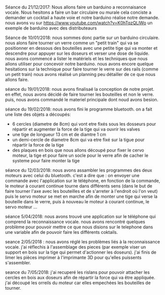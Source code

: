 Séance du 21/12/2017:
Nous allons faire un barduino a reconnaisance vocale.
Nous hesitons a faire un bar circulaire ou murale
cela conciste a demander un cocktail a haute voie et notre barduino réalise notre demande. 
nous avons vu sur https://www.youtube.com/watch?v=K0hTqzQLlWo un exemple de barduino avec des distributeaurs 



Séance de 10/01/2018:
nous sommes donc partie sur un barduino circulaire. 
nous alons faire tourner un verre comme un "petit train" qui va se positionner en dessous des bouteilles avec une petite tige qui va monter et descendre pour appuyer sur les doseurs et verser une dose de liquide.
nous avons commencé a lister le matériels et les techniques que nous allons utiliser pour concevoir notre barduino. 
nous avons encore quelque hesitations sur la technique pour faire tourner le verre sur des rails (comme un petit train)
nous avons réalisé un planning peu détailler de ce que nous allons faire. 



séance du 19/01/2018:
nous avons finalisaé la conception de notre projet. en effet, nous avons décidé de faire tourner les bouteilles et non le verre. 
puis, nous avons commandé le materiel principale dont noud avons besion. 



séance du 19/02/2018:
nous avons fini le programme bluetooth.
on a fait une liste des objets a découpés:
- 6 cercles (diametre de 8cm) qui vont etre fixés sous les dosseurs pour répartir et augmenter la force de la tige qui va ouvrir les valves
- une tige de longueur 13 cm et de diamtre 1 cm
- un demi-cercle de diametre 8cm qui va etre fixé sur la tigue pour répartir la force de la tige 
- des plaques en bois que nous allons découpé pour fixer le cervo moteur, la tige et pour faire un socle pour le verre afin de cacher le systeme pour faire monter la tige



séance du 12/03/2018:
nous avons assambler les programmes des deux moteurs avec celui du bluetooth. c'est a dire que : on envoyer une commande avec l'application sur le téléphone, en fonction de la commande, le moteur à courant continue tourne dans différents sens (dans le but de faire tourner l'axe avec les bouteilles et de s'arreter à l'endroit où l'on veut) puis le servo moteur se met en marche afin de monter
une tige qui verse la bouteille dans le verre, puis à nouveau le moteur à courant continue, le servo moteur ... 



séance 5/04/2018:
nous avons trouvé une application sur le téléphone qui comprend la reconnaissance vocale. nous avons rencontré quelques problème pour pouvoir mettre ce que nous disions sur le telephone dans une variable afin de pouvoir faire les différents coktails.


seance 2/05/2018 :
nous avons réglé les problèmes liés à la reconnaissance vocale. 
j'ai réflechis à l'assemblage des pieces (par exemple viser un support en bois sur la tige qui permet d'actionner les doseurs). j'ai finis de limer les pièces imprimer à l'imprimante 3D pour qu'elles puissents s'assembler. 



seance du 7/05/2018:
j'ai recuperé les rislans pour pouvoir attacher les cercles en bois aux doseurs afin de répartir la force qui va être appliquée. j'ai découpé les orreils du moteur car elles empechées les bouteilles de tourner. 


